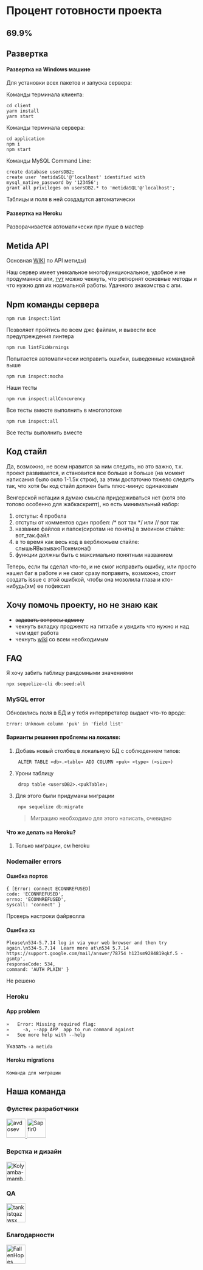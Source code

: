 # Процент готовности проекта

## 69.9%

## Развертка


#### Развертка на Windows машине

Для установки всех пакетов и запуска сервера:

Команды терминала клиента:

    cd client
    yarn install
    yarn start
    
Команды терминала сервера:

    cd application
    npm i
    npm start

Команды MySQL Command Line:

    create database usersDB2; 
    create user 'metidaSQL'@'localhost' identified with mysql_native_password by '123456';
    grant all privileges on usersDB2.* to 'metidaSQL'@'localhost';

Таблицы и поля в ней создадутся автоматически

#### Развертка на Heroku

Разворачивается автоматически при пуше в мастер

## Metida API

Основная [WIKI](https://github.com/avdosev/metida/wiki/Server-API) по API метиды)

Наш сервер имеет уникальное многофункциональное, удобное и не продуманное апи, [тут](https://github.com/avdosev/metida/wiki/Server-API) можно чекнуть, что ретюрнят основные методы и что нужно для их нормальной работы. Удачного знакомства с апи.

## Npm команды сервера

    npm run inspect:lint

Позволяет пройтись по всем джс файлам, и вывести все предупреждения линтера
    
    npm run lintFixWarnings

Попытается автоматически исправить ошибки, выведенные командной выше

    npm run inspect:mocha

Наши тесты

    npm run inspect:allConcurency

Все тесты вместе выполнить в многопотоке 

    npm run inspect:all

Все тесты выполнить вместе 

## Код стайл

<p> Да, возможно, не всем нравится за ним следить, но это важно, т.к. проект развивается, и становится все больше и больше (на момент написания было окло 1-1.5к строк), за этим достаточно тяжело следить так, что хотя бы код стайл должен быть плюс-минус одинаковым
<p> Венгерской нотации я думаю смысла придерживаться нет (хотя это топово особенно для жабкаскрипт), но есть минимальный набор:

1. отступы: 4 пробела
1. отступы от комментов один пробел: /* вот так */ или // вот так 
2. название файлов и папок(сиротам не понять) в змеином стайле: вот_так.файл
3. в то время как весь код в верблюжьем стайле: слышьЯВызываюПокемона()
4. функции должны быть с максимально понятным названием 


Теперь, если ты сделал что-то, и не смог исправить ошибку, или просто нашел баг в работе и не смог сразу поправить, возможно, стоит создать issue с этой ошибкой, чтобы она мозолила глаза и кто-нибудь(хм) ее пофиксил

## Хочу помочь проекту, но не знаю как

* ~~задавать вопросы админу~~
* чекнуть вкладку проджектс на гитхабе и увидить что нужно и над чем идет работа 
* чекнуть [wiki](https://github.com/avdosev/metida/wiki/) со всем необходимым

## FAQ

Я хочу забить таблицу рандомными значениями

    npx sequelize-cli db:seed:all

### MySQL error

Обновились поля в БД и у тебя интерпретатор выдает что-то вроде:

    Error: Unknown column 'puk' in 'field list'

#### Варианты решения проблемы на локалке:
    
1. Добавь новый столбец в локальную БД с соблюдением типов:

        ALTER TABLE <db>.<table> ADD COLUMN <puk> <type> (<size>)
1. Урони таблицу

        drop table <usersDB2>.<pukTable>;  

1. Для этого были придуманы миграции

        npx sequelize db:migrate

    > Миграцию необходимо для этого написать, очевидно

#### Что же делать на Heroku?
1. Только миграции, см heroku

### Nodemailer errors
#### Ошибка портов
    { [Error: connect ECONNREFUSED]
    code: 'ECONNREFUSED',
    errno: 'ECONNREFUSED',
    syscall: 'connect' }

  Проверь настроки файрволла

#### Ошибка хз
    Please\n534-5.7.14 log in via your web browser and then try again.\n534-5.7.14  Learn more at\n534 5.7.14  https://support.google.com/mail/answer/78754 h123sm9284819qkf.5 - gsmtp',
    responseCode: 534,
    command: 'AUTH PLAIN' }

Не решено

### Heroku 
#### App problem    
    »   Error: Missing required flag:
    »     -a, --app APP  app to run command against
    »   See more help with --help

Указать `-a metida`

#### Heroku migrations

    Команда для миграции


## Наша команда 

### Фулстек разработчики
<a href="https://github.com/avdosev"><img src="https://avatars0.githubusercontent.com/u/39769345?s=460&v=4" alt="avdosev" width="50" height="50"> </a>
<a href="https://github.com/Sapfir0"> <img src="https://avatars0.githubusercontent.com/u/37454791?s=460&v=4" alt="Sapfir0" width="50" height="50"> </a>

### Верстка и дизайн
<a href="https://github.com/Kolyamba-mamba"><img src="https://avatars0.githubusercontent.com/u/36818700?s=460&v=4" alt="Kolyamba-mamba" width="50" height="50"> </a>

### QA
<a href="https://github.com/tankistqazwsx"><img src="https://avatars0.githubusercontent.com/u/10173245?s=460&v=4" alt="tankistqazwsx" width="50" height="50"> </a>

### Благодарности
<a href="https://github.com/FallenHopes"><img src="https://avatars0.githubusercontent.com/u/48473470?s=460&v=4" alt="FallenHopes" width="50" height="50"> </a>

